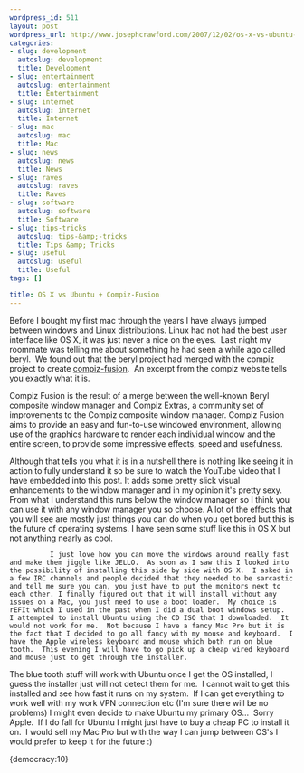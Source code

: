 ```yaml
--- 
wordpress_id: 511
layout: post
wordpress_url: http://www.josephcrawford.com/2007/12/02/os-x-vs-ubuntu-compiz-fusion/
categories: 
- slug: development
  autoslug: development
  title: Development
- slug: entertainment
  autoslug: entertainment
  title: Entertainment
- slug: internet
  autoslug: internet
  title: Internet
- slug: mac
  autoslug: mac
  title: Mac
- slug: news
  autoslug: news
  title: News
- slug: raves
  autoslug: raves
  title: Raves
- slug: software
  autoslug: software
  title: Software
- slug: tips-tricks
  autoslug: tips-&amp;-tricks
  title: Tips &amp; Tricks
- slug: useful
  autoslug: useful
  title: Useful
tags: []

title: OS X vs Ubuntu + Compiz-Fusion
---
```


Before I bought my first mac through the years I have always jumped between windows and Linux distributions. Linux had not had the best user interface like OS X, it was just never a nice on the eyes.  Last night my roommate was telling me about something he had seen a while ago called beryl.  We found out that the beryl project had merged with the compiz project to create [compiz-fusion](http://compiz-fusion.org/).  An excerpt from the compiz website tells you exactly what it is.
  >   
Compiz Fusion is the result of a merge between the well-known Beryl composite window manager and Compiz Extras, a community set of improvements to the Compiz composite window manager. Compiz Fusion aims to provide an easy and fun-to-use windowed environment, allowing use of the graphics hardware to render each individual window and the entire screen, to provide some impressive effects, speed and usefulness.
  
Although that tells you what it is in a nutshell there is nothing like seeing it in action to fully understand it so be sure to watch the YouTube video that I have embedded into this post.  It adds some pretty slick visual enhancements to the window manager and in my opinion it's pretty sexy.  From what I understand this runs below the window manager so I think you can use it with any window manager you so choose.  A lot of the effects that you will see are mostly just things you can do when you get bored but this is the future of operating systems.  I have seen some stuff like this in OS X but not anything nearly as cool.
  
  
  <!--more-->  
  
  
              I just love how you can move the windows around really fast and make them jiggle like JELLO.  As soon as I saw this I looked into the possibility of installing this side by side with OS X.  I asked in a few IRC channels and people decided that they needed to be sarcastic and tell me sure you can, you just have to put the monitors next to each other. I finally figured out that it will install without any issues on a Mac, you just need to use a boot loader.  My choice is rEFIt which I used in the past when I did a dual boot windows setup.  I attempted to install Ubuntu using the CD ISO that I downloaded.  It would not work for me.  Not because I have a fancy Mac Pro but it is the fact that I decided to go all fancy with my mouse and keyboard.  I have the Apple wireless keyboard and mouse which both run on blue tooth.  This evening I will have to go pick up a cheap wired keyboard and mouse just to get through the installer.
  
The blue tooth stuff will work with Ubuntu once I get the OS installed, I guess the installer just will not detect them for me.  I cannot wait to get this installed and see how fast it runs on my system.  If I can get everything to work well with my work VPN connection etc (I'm sure there will be no problems) I might even decide to make Ubuntu my primary OS...  Sorry Apple.  If I do fall for Ubuntu I might just have to buy a cheap PC to install it on.  I would sell my Mac Pro but with the way I can jump between OS's I would prefer to keep it for the future :)  
  <div>  <div>  <div><div>{democracy:10}</div></div></div></div>
